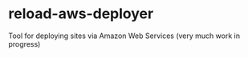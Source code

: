 reload-aws-deployer
===================

Tool for deploying sites via Amazon Web Services (very much work in progress)
